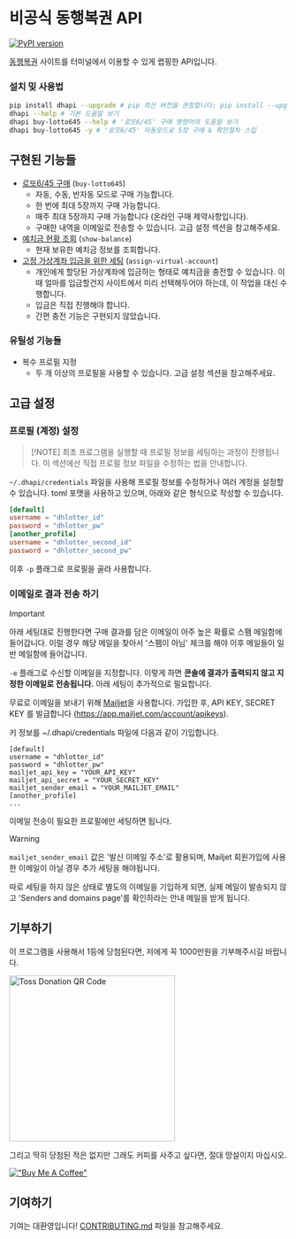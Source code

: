 # 비공식 동행복권 API

[![PyPI version](https://badge.fury.io/py/dhapi.svg)](https://badge.fury.io/py/dhapi)

[동행복권](https://dhlottery.co.kr/) 사이트를 터미널에서 이용할 수 있게 랩핑한 API입니다.

### 설치 밎 사용법

```sh
pip install dhapi --upgrade # pip 최신 버전을 권장합니다: pip install --upgrade pip
dhapi --help # 기본 도움말 보기 
dhapi buy-lotto645 --help # '로또6/45' 구매 명령어의 도움말 보기
dhapi buy-lotto645 -y # '로또6/45' 자동모드로 5장 구매 & 확인절차 스킵
```

## 구현된 기능들

- [로또6/45 구매](https://dhlottery.co.kr/gameInfo.do?method=gameMethod&wiselog=H_B_1_1) (`buy-lotto645`)
    - 자동, 수동, 반자동 모드로 구매 가능합니다.
    - 한 번에 최대 5장까지 구매 가능합니다.
    - 매주 최대 5장까지 구매 가능합니다 (온라인 구매 제약사항입니다).
    - 구매한 내역을 이메일로 전송할 수 있습니다. 고급 설정 섹션을 참고해주세요.
- [예치금 현황 조회](https://dhlottery.co.kr/userSsl.do?method=myPage) (`show-balance`)
    - 현재 보유한 예치금 정보를 조회합니다.
- [고정 가상계좌 입금을 위한 세팅](https://dhlottery.co.kr/userSsl.do?method=myPage) (`assign-virtual-account`)
    - 개인에게 할당된 가상계좌에 입금하는 형태로 예치금을 충전할 수 있습니다. 이 때 얼마를 입금할건지 사이트에서 미리 선택해두어야 하는데, 이 작업을 대신 수행합니다.
    - 입금은 직접 진행해야 합니다.
    - 간편 충전 기능은 구현되지 않았습니다.

### 유틸성 기능들

- 복수 프로필 지정
    - 두 개 이상의 프로필을 사용할 수 있습니다. 고급 설정 섹션을 참고해주세요.

## 고급 설정

### 프로필 (계정) 설정

> [!NOTE] 최초 프로그램을 실행할 때 프로필 정보를 세팅하는 과정이 진행됩니다. 이 섹션에선 직접 프로필 정보 파일을 수정하는 법을 안내합니다.

`~/.dhapi/credentials` 파일을 사용해 프로필 정보를 수정하거나 여러 계정을 설정할 수 있습니다. toml 포맷을 사용하고 있으며, 아래와 같은 형식으로 작성할 수 있습니다.

```toml
[default]
username = "dhlotter_id"
password = "dhlotter_pw"
[another_profile]
username = "dhlotter_second_id"
password = "dhlotter_second_pw"
```

이후 `-p` 플래그로 프로필을 골라 사용합니다.

### 이메일로 결과 전송 하기

> [!IMPORTANT]  
> 아래 세팅대로 진행한다면 구매 결과를 담은 이메일이 아주 높은 확률로 스팸 메일함에 들어갑니다. 이럴 경우 해당 메일을 찾아서 '스팸이 아님' 체크를 해야 이후 메일들이 일반 메일함에 들어갑니다.


`-e` 플래그로 수신할 이메일을 지정합니다. 이렇게 하면 **콘솔에 결과가 출력되지 않고 지정한 이메일로 전송됩니다.** 아래 세팅이 추가적으로 필요합니다.

무료로 이메일을 보내기 위해 [Mailjet](https://www.mailjet.com/)을 사용합니다. 가입한 후, API KEY, SECRET KEY 를 발급합니다 (https://app.mailjet.com/account/apikeys).

키 정보를 ~/.dhapi/credentials 파일에 다음과 같이 기입합니다.

```text
[default]
username = "dhlotter_id"
password = "dhlotter_pw"
mailjet_api_key = "YOUR_API_KEY"
mailjet_api_secret = "YOUR_SECRET_KEY"
mailjet_sender_email = "YOUR_MAILJET_EMAIL"
[another_profile]
...
```

이메일 전송이 필요한 프로필에만 세팅하면 됩니다.

> [!WARNING]  
> `mailjet_sender_email` 값은 '발신 이메일 주소'로 활용되며, Mailjet 회원가입에 사용한 이메일이 아닐 경우 추가 세팅을 해야됩니다.
>
> 따로 세팅을 하지 않은 상태로 별도의 이메일을 기입하게 되면, 실제 메일이 발송되지 않고 'Senders and domains page'를 확인하라는 안내 메일을 받게 됩니다.

## 기부하기

이 프로그램을 사용해서 1등에 당첨된다면, 저에게 꼭 1000만원을 기부해주시길 바랍니다.

<img alt="Toss Donation QR Code" src="https://github.com/roeniss/dhlottery-api/blob/b4d616033099f4c0fe38a5360017465fc88ff618/docs/toss_donation_qr.png?raw=true" width="300" />

그리고 딱히 당첨된 적은 없지만 그래도 커피를 사주고 싶다면, 절대 망설이지 마십시오.

[!["Buy Me A Coffee"](https://www.buymeacoffee.com/assets/img/custom_images/yellow_img.png)](https://www.buymeacoffee.com/roeniss)

## 기여하기

기여는 대환영입니다! [CONTRIBUTING.md](/docs/CONTRIBUTING.md) 파일을 참고해주세요.
